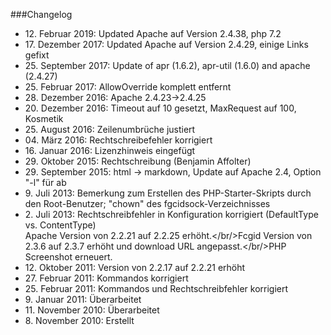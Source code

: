 ###Changelog

* 12\. Februar 2019: Updated Apache auf Version 2.4.38, php 7.2
* 17\. Dezember 2017: Updated Apache auf Version 2.4.29, einige Links gefixt
* 25\. September 2017: Update of apr (1.6.2), apr-util (1.6.0) and apache (2.4.27)
* 25\. Februar 2017: AllowOverride komplett entfernt
* 28\. Dezember 2016: Apache 2.4.23->2.4.25
* 20\. Dezember 2016: Timeout auf 10 gesetzt, MaxRequest auf 100, Kosmetik
* 25\. August 2016: Zeilenumbrüche justiert
* 04\. März 2016: Rechtschreibefehler korrigiert
* 16\. Januar 2016: Lizenzhinweis eingefügt
* 29\. Oktober 2015: Rechtschreibung (Benjamin Affolter)
* 29\. September 2015: html -> markdown, Update auf Apache 2.4, Option "-l" für ab
* 9\. Juli 2013: Bemerkung zum Erstellen des PHP-Starter-Skripts durch den Root-Benutzer; "chown" des fgcidsock-Verzeichnisses
* 2\. Juli 2013: Rechtschreibfehler in Konfiguration korrigiert (DefaultType vs. ContentType)<br/>Apache Version von 2.2.21 auf 2.2.25 erh&ouml;ht.</br/>Fcgid Version von 2.3.6 auf 2.3.7 erh&ouml;ht und download URL angepasst.</br/>PHP Screenshot erneuert.
* 12\. Oktober 2011: Version von 2.2.17 auf 2.2.21 erh&ouml;ht
* 27\. Februar 2011: Kommandos korrigiert
* 25\. Februar 2011: Kommandos und Rechtschreibfehler korrigiert
* 9\. Januar 2011: &Uuml;berarbeitet
* 11\. November 2010: &Uuml;berarbeitet
* 8\. November 2010: Erstellt
